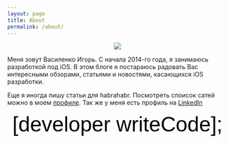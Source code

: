```yaml
---
layout: page
title: About
permalink: /about/
---
```


<center><img src="http://habrastorage.org/files/92f/722/beb/92f722beba524fb3802e28adc679bd69.png"/></center>
<p>  </p>
<p>  </p>
<p>  </p>
<p>  </p>
<p>  </p>
<p>Меня зовут Василенко Игорь.
С начала 2014-го года, я занимаюсь разработкой под iOS. В этом блоге я постараюсь радовать Вас интересными обзорами, статьями и новостями, касающихся iOS разработки.</p>

Еще я иногда пишу статьи для habrahabr. Посмотреть споисок сатей можно в моем <a href="http://habrahabr.ru/users/spbvasilenko14/">профиле</a>. Так же у меня есть профиль на <a href="https://www.linkedin.com/pub/igor-vasilenko/a3/450/593">LinkedIn</a>
<p>  </p>
<p>  </p>
<p>  </p>
<p>  </p>
<p>  </p>
<center><font size="25" color="black" face="Arial">[developer writeCode];</font></center>
